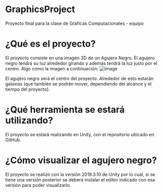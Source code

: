 # GraphicsProject
Proyecto final para la clase de Gráficas Computacionales - equipo

# ¿Qué es el proyecto?
El proyecto consiste en una imagen 3D de un Agujero Negro. El agujero negro tendrá su luz alrededor girando y además tendrá la luz justo por el centro. Algo como la imagen a continuación:
![image](https://user-images.githubusercontent.com/43424834/160248310-5a5880d9-3091-4027-bb10-efc06d54e09e.png)

El agujero negro será el centro del proyecto. Alrededor de esto estarán galaxias (que también se podrán mover, dependiendo del alcance y el tiempo del proyecto).

# ¿Qué herramienta se estará utilizando?
El proyecto se estará realizando en Unity, con el repositorio ubicado en GitHub.

# ¿Cómo visualizar el agujero negro?
El proyecto se realizó con la versión 2019.3.10 de Unity por lo cual, si se tiene una versión posterior se deberá instalar el editor indicado con esa versión para poder visualizarlo.
